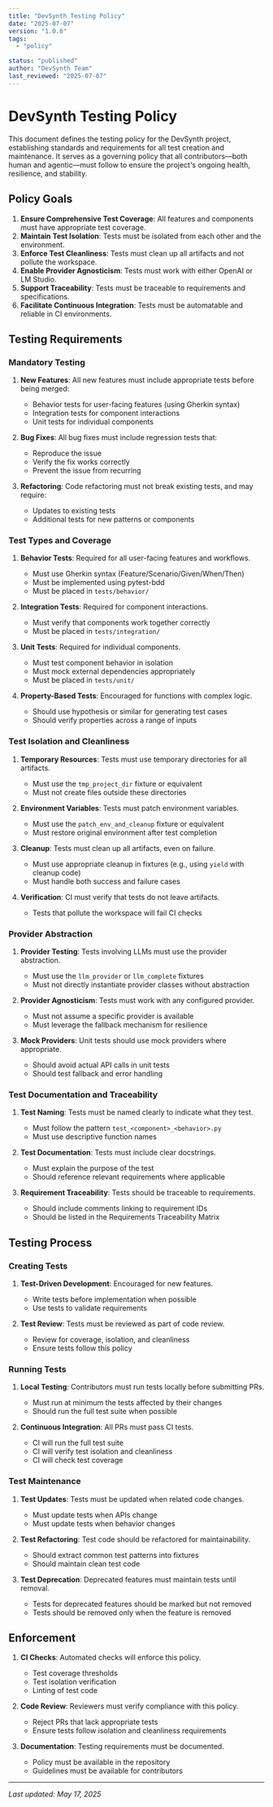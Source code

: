 ```yaml
---
title: "DevSynth Testing Policy"
date: "2025-07-07"
version: "1.0.0"
tags:
  - "policy"

status: "published"
author: "DevSynth Team"
last_reviewed: "2025-07-07"
---
```


# DevSynth Testing Policy

This document defines the testing policy for the DevSynth project, establishing standards and requirements for all test creation and maintenance. It serves as a governing policy that all contributors—both human and agentic—must follow to ensure the project's ongoing health, resilience, and stability.

## Policy Goals

1. **Ensure Comprehensive Test Coverage**: All features and components must have appropriate test coverage.
2. **Maintain Test Isolation**: Tests must be isolated from each other and the environment.
3. **Enforce Test Cleanliness**: Tests must clean up all artifacts and not pollute the workspace.
4. **Enable Provider Agnosticism**: Tests must work with either OpenAI or LM Studio.
5. **Support Traceability**: Tests must be traceable to requirements and specifications.
6. **Facilitate Continuous Integration**: Tests must be automatable and reliable in CI environments.


## Testing Requirements

### Mandatory Testing

1. **New Features**: All new features must include appropriate tests before being merged:
   - Behavior tests for user-facing features (using Gherkin syntax)
   - Integration tests for component interactions
   - Unit tests for individual components

2. **Bug Fixes**: All bug fixes must include regression tests that:
   - Reproduce the issue
   - Verify the fix works correctly
   - Prevent the issue from recurring

3. **Refactoring**: Code refactoring must not break existing tests, and may require:
   - Updates to existing tests
   - Additional tests for new patterns or components


### Test Types and Coverage

1. **Behavior Tests**: Required for all user-facing features and workflows.
   - Must use Gherkin syntax (Feature/Scenario/Given/When/Then)
   - Must be implemented using pytest-bdd
   - Must be placed in `tests/behavior/`

2. **Integration Tests**: Required for component interactions.
   - Must verify that components work together correctly
   - Must be placed in `tests/integration/`

3. **Unit Tests**: Required for individual components.
   - Must test component behavior in isolation
   - Must mock external dependencies appropriately
   - Must be placed in `tests/unit/`

4. **Property-Based Tests**: Encouraged for functions with complex logic.
   - Should use hypothesis or similar for generating test cases
   - Should verify properties across a range of inputs


### Test Isolation and Cleanliness

1. **Temporary Resources**: Tests must use temporary directories for all artifacts.
   - Must use the `tmp_project_dir` fixture or equivalent
   - Must not create files outside these directories

2. **Environment Variables**: Tests must patch environment variables.
   - Must use the `patch_env_and_cleanup` fixture or equivalent
   - Must restore original environment after test completion

3. **Cleanup**: Tests must clean up all artifacts, even on failure.
   - Must use appropriate cleanup in fixtures (e.g., using `yield` with cleanup code)
   - Must handle both success and failure cases

4. **Verification**: CI must verify that tests do not leave artifacts.
   - Tests that pollute the workspace will fail CI checks


### Provider Abstraction

1. **Provider Testing**: Tests involving LLMs must use the provider abstraction.
   - Must use the `llm_provider` or `llm_complete` fixtures
   - Must not directly instantiate provider classes without abstraction

2. **Provider Agnosticism**: Tests must work with any configured provider.
   - Must not assume a specific provider is available
   - Must leverage the fallback mechanism for resilience

3. **Mock Providers**: Unit tests should use mock providers where appropriate.
   - Should avoid actual API calls in unit tests
   - Should test fallback and error handling


### Test Documentation and Traceability

1. **Test Naming**: Tests must be named clearly to indicate what they test.
   - Must follow the pattern `test_<component>_<behavior>.py`
   - Must use descriptive function names

2. **Test Documentation**: Tests must include clear docstrings.
   - Must explain the purpose of the test
   - Should reference relevant requirements where applicable

3. **Requirement Traceability**: Tests should be traceable to requirements.
   - Should include comments linking to requirement IDs
   - Should be listed in the Requirements Traceability Matrix


## Testing Process

### Creating Tests

1. **Test-Driven Development**: Encouraged for new features.
   - Write tests before implementation when possible
   - Use tests to validate requirements

2. **Test Review**: Tests must be reviewed as part of code review.
   - Review for coverage, isolation, and cleanliness
   - Ensure tests follow this policy


### Running Tests

1. **Local Testing**: Contributors must run tests locally before submitting PRs.
   - Must run at minimum the tests affected by their changes
   - Should run the full test suite when possible

2. **Continuous Integration**: All PRs must pass CI tests.
   - CI will run the full test suite
   - CI will verify test isolation and cleanliness
   - CI will check test coverage


### Test Maintenance

1. **Test Updates**: Tests must be updated when related code changes.
   - Must update tests when APIs change
   - Must update tests when behavior changes

2. **Test Refactoring**: Test code should be refactored for maintainability.
   - Should extract common test patterns into fixtures
   - Should maintain clean test code

3. **Test Deprecation**: Deprecated features must maintain tests until removal.
   - Tests for deprecated features should be marked but not removed
   - Tests should be removed only when the feature is removed


## Enforcement

1. **CI Checks**: Automated checks will enforce this policy.
   - Test coverage thresholds
   - Test isolation verification
   - Linting of test code

2. **Code Review**: Reviewers must verify compliance with this policy.
   - Reject PRs that lack appropriate tests
   - Ensure tests follow isolation and cleanliness requirements

3. **Documentation**: Testing requirements must be documented.
   - Policy must be available in the repository
   - Guidelines must be available for contributors


---

_Last updated: May 17, 2025_
